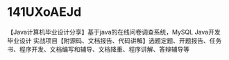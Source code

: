 # 141UXoAEJd
【Java计算机毕业设计分享】基于java的在线问卷调查系统，MySQL Java开发 毕业设计 实战项目【附源码、文档报告、代码讲解】选题定题、开题报告、任务书、程序开发、文档编写和辅导、文档降重、程序讲解、答辩辅导等

